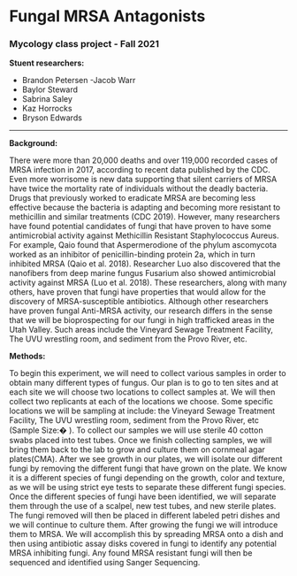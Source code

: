 # Fungal MRSA Antagonists

### Mycology class project - Fall 2021

**Stuent researchers:**

  - Brandon Petersen
  -Jacob Warr
  - Baylor Steward
  - Sabrina Saley
  - Kaz Horrocks
  - Bryson Edwards

___

**Background:**

There were more than 20,000 deaths and over 119,000 recorded cases of MRSA infection in 2017,
according to recent data published by the CDC. Even more worrisome is new data supporting that silent
carriers of MRSA have twice the mortality rate of individuals without the deadly bacteria. Drugs that
previously worked to eradicate MRSA are becoming less effective because the bacteria is adapting and
becoming more resistant to methicillin and similar treatments (CDC 2019).
However, many researchers have found potential candidates of fungi that have proven to have some
antimicrobial activity against Methicillin Resistant Staphylococcus Aureus. For example, Qaio found that
Aspermerodione of the phylum ascomycota worked as an inhibitor of penicillin-binding protein 2a, which
in turn inhibited MRSA (Qaio et al. 2018). Researcher Luo also discovered that the nanofibers from deep
marine fungus Fusarium also showed antimicrobial activity against MRSA (Luo et al. 2018). These
researchers, along with many others, have proven that fungi have properties that would allow for the
discovery of MRSA-susceptible antibiotics.
Although other researchers have proven fungal Anti-MRSA activity, our research differs in the sense that
we will be bioprospecting for our fungi in high trafficked areas in the Utah Valley. Such areas include the
Vineyard Sewage Treatment Facility, The UVU wrestling room, and sediment from the Provo River, etc.

**Methods:**

To begin this experiment, we will need to collect various samples in order to obtain many different types
of fungus. Our plan is to go to ten sites and at each site we will choose two locations to collect samples
at. We will then collect two replicants at each of the locations we choose. Some specific locations we
will be sampling at include: the Vineyard Sewage Treatment Facility, The UVU wrestling room,
sediment from the Provo River, etc (Sample Size:� ). To collect our samples we will use sterile 40
cotton swabs placed into test tubes. Once we finish collecting samples, we will bring them back to the
lab to grow and culture them on cornmeal agar plates(CMA). After we see growth in our plates, we will
isolate our different fungi by removing the different fungi that have grown on the plate. We know it is a
different species of fungi depending on the growth, color and texture, as we will be using strict eye tests
to separate these different fungi species. Once the different species of fungi have been identified, we will
separate them through the use of a scalpel, new test tubes, and new sterile plates. The fungi removed will
then be placed in different labeled petri dishes and we will continue to culture them. After growing the
fungi we will introduce them to MRSA. We will accomplish this by spreading MRSA onto a dish and
then using antibiotic assay disks covered in fungi to identify any potential MRSA inhibiting fungi. Any
found MRSA resistant fungi will then be sequenced and identified using Sanger Sequencing.
